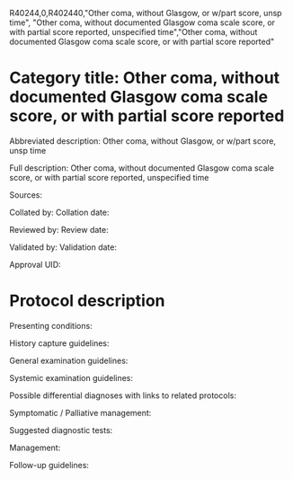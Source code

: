 R40244,0,R402440,"Other coma, without Glasgow, or w/part score, unsp time", "Other coma, without documented Glasgow coma scale score, or with partial score reported, unspecified time","Other coma, without documented Glasgow coma scale score, or with partial score reported"
# Category title: Other coma, without documented Glasgow coma scale score, or with partial score reported

Abbreviated description: Other coma, without Glasgow, or w/part score, unsp time

Full description: Other coma, without documented Glasgow coma scale score, or with partial score reported, unspecified time

Sources:

Collated by:
Collation date:

Reviewed by:
Review date:

Validated by:
Validation date:

Approval UID:

# Protocol description

Presenting conditions:

History capture guidelines:

General examination guidelines:

Systemic examination guidelines:

Possible differential diagnoses with links to related protocols:

Symptomatic / Palliative management:

Suggested diagnostic tests:

Management:

Follow-up guidelines:
